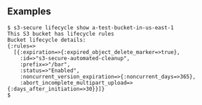 ## Examples

    $ s3-secure lifecycle show a-test-bucket-in-us-east-1
    This S3 bucket has lifecycle rules
    Bucket lifecycle details:
    {:rules=>
      [{:expiration=>{:expired_object_delete_marker=>true},
        :id=>"s3-secure-automated-cleanup",
        :prefix=>"/bar",
        :status=>"Enabled",
        :noncurrent_version_expiration=>{:noncurrent_days=>365},
        :abort_incomplete_multipart_upload=>{:days_after_initiation=>30}}]}
    $